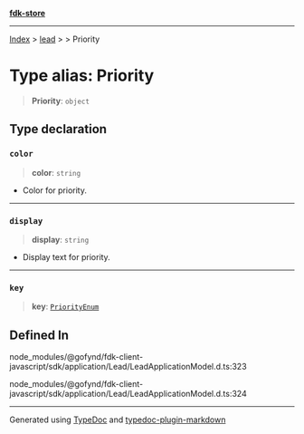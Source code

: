 [**fdk-store**](../../../README.md)
***

[Index](../../../API.md) > [lead](../../README.md) > [<internal>](../README.md) > Priority

# Type alias: Priority

> **Priority**: `object`

## Type declaration

### `color`

> **color**: `string`

- Color for priority.

***

### `display`

> **display**: `string`

- Display text for priority.

***

### `key`

> **key**: [`PriorityEnum`](type-alias.PriorityEnum.md)

## Defined In

node\_modules/@gofynd/fdk-client-javascript/sdk/application/Lead/LeadApplicationModel.d.ts:323

node\_modules/@gofynd/fdk-client-javascript/sdk/application/Lead/LeadApplicationModel.d.ts:324

***
Generated using [TypeDoc](https://typedoc.org/) and [typedoc-plugin-markdown](https://www.npmjs.com/package/typedoc-plugin-markdown)
